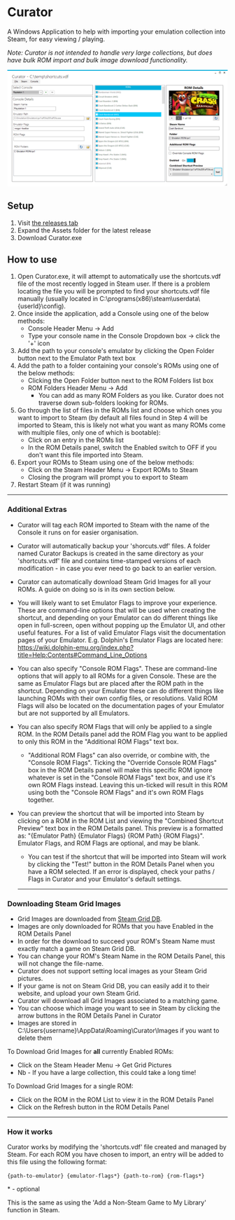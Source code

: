 # Curator
A Windows Application to help with importing your emulation collection into Steam, for easy viewing / playing.

*Note: Curator is not intended to handle very large collections, but does have bulk ROM import and bulk image download functionality.*

![Alt text](Resources/Images/full.png?raw=true "Curator")

## Setup
1. Visit [the releases tab](https://github.com/RobertMillett/Curator/releases)
2. Expand the Assets folder for the latest release
3. Download Curator.exe

## How to use

1. Open Curator.exe, it will attempt to automatically use the shortcuts.vdf file of the most recently logged in Steam user. If there is a problem locating the file you will be prompted to find your shortcuts.vdf file manually (usually located in C:\programs(x86)\steam\userdata\\{userId}\config).
2. Once inside the application, add a Console using one of the below methods:
	* Console Header Menu -> Add
	* Type your console name in the Console Dropdown box  -> click the '+' icon
3. Add the path to your console's emulator by clicking the Open Folder button next to the Emulator Path text box
4. Add the path to a folder containing your console's ROMs using one of the below methods:
	* Clicking the Open Folder button next to the ROM Folders list box
	* ROM Folders Header Menu -> Add
		* You can add as many ROM Folders as you like. Curator does not traverse down sub-folders looking for ROMs.
5. Go through the list of files in the ROMs list and choose which ones you want to import to Steam (by default all files found in Step 4 will be imported to Steam, this is likely not what you want as many ROMs come with multiple files, only one of which is bootable):
	* Click on an entry in the ROMs list
	* In the ROM Details panel, switch the Enabled switch to OFF if you don't want this file imported into Steam.
6. Export your ROMs to Steam using one of the below methods: 
	* Click on the Steam Header Menu -> Export ROMs to Steam 
    * Closing the program will prompt you to export to Steam 
7. Restart Steam (if it was running)
    
  ___

### Additional Extras
* Curator will tag each ROM imported to Steam with the name of the Console it runs on for easier organisation.
* Curator will automatically backup your 'shorcuts.vdf' files. A folder named Curator Backups is created in the same directory as your 'shortcuts.vdf' file and contains time-stamped versions of each modification - in case you ever need to go back to an earlier version.
* Curator can automatically download Steam Grid Images for all your ROMs. A guide on doing so is in its own section below.
* You will likely want to set Emulator Flags to improve your experience. These are command-line options that will be used when creating the shortcut, and depending on your Emulator can do different things like open in full-screen, open without popping up the Emulator UI, and other useful features. For a list of valid Emulator Flags visit the documentation pages of your Emulator. E.g. Dolphin's Emulator Flags are located here: https://wiki.dolphin-emu.org/index.php?title=Help:Contents#Command_Line_Options
* You can also specify "Console ROM Flags". These are command-line options that will apply to all ROMs for a given Console. These are the same as Emulator Flags but are placed after the ROM path in the shortcut. Depending on your Emulator these can do different things like launching ROMs with their own config files, or resolutions. Valid ROM Flags will also be located on the documentation pages of your Emulator but are not supported by all Emulators.
* You can also specify ROM Flags that will only be applied to a single ROM. In the ROM Details panel add the ROM Flag you want to be applied to only this ROM in the "Additional ROM Flags" text box.  
  * "Additional ROM Flags" can also override, or combine with, the "Console ROM Flags". Ticking the "Override Console ROM Flags" box in the ROM Details panel will make this specific ROM ignore whatever is set in the "Console ROM Flags" text box, and use it's own ROM Flags instead. Leaving this un-ticked will result in this ROM using both the "Console ROM Flags" and it's own ROM Flags together.
* You can preview the shortcut that will be imported into Steam by clicking on a ROM in the ROM List and viewing the "Combined Shortcut Preview" text box in the ROM Details panel. This preview is a formatted as: "{Emulator Path} {Emulator Flags} {ROM Path} {ROM Flags}". Emulator Flags, and ROM Flags are optional, and may be blank.
  * You can test if the shortcut that will be imported into Steam will work by clicking the "Test!" button in the ROM Details Panel when you have a ROM selected. If an error is displayed, check your paths / Flags in Curator and your Emulator's default settings.
  
  ___
  
### Downloading Steam Grid Images
* Grid Images are downloaded from [Steam Grid DB](http://steamgriddb.com). 
* Images are only downloaded for ROMs that you have Enabled in the ROM Details Panel
* In order for the download to succeed your ROM's Steam Name must exactly match a game on Steam Grid DB.
* You can change your ROM's Steam Name in the ROM Details Panel, this will not change the file-name.
* Curator does not support setting local images as your Steam Grid pictures.
* If your game is not on Steam Grid DB, you can easily add it to their website, and upload your own Steam Grid.
* Curator will download all Grid Images associated to a matching game.
* You can choose which image you want to see in Steam by clicking the arrow buttons in the ROM Details Panel in Curator
* Images are stored in C:\Users\{username}\AppData\Roaming\Curator\Images if you want to delete them

To Download Grid Images for **all** currently Enabled ROMs:
* Click on the Steam Header Menu -> Get Grid Pictures
* Nb - If you have a large collection, this could take a long time!

To Download Grid Images for a single ROM:
* Click on the ROM in the ROM List to view it in the ROM Details Panel
* Click on the Refresh button in the ROM Details Panel

___

### How it works
Curator works by modifying the 'shortcuts.vdf' file created and managed by Steam. For each ROM you have chosen to import, an entry will be added to this file using the following format:

`{path-to-emulator} {emulator-flags*} {path-to-rom} {rom-flags*}`

\* \- optional

This is the same as using the 'Add a Non-Steam Game to My Library' function in Steam.
